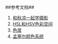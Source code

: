 ##参考文档##

1.	[和秋凉一起学摄影](http://www.youku.com/playlist_show/id_18543231.html)
2.	[HSL和HSV色彩空间](http://zh.wikipedia.org/zh/HSL%E5%92%8CHSV%E8%89%B2%E5%BD%A9%E7%A9%BA%E9%97%B4)
3.	[色度](http://zh.wikipedia.org/wiki/%E8%89%B2%E5%BA%A6_(%E8%89%B2%E5%BD%A9%E5%AD%A6))
3.	[孟塞尔颜色系统](http://zh.wikipedia.org/wiki/%E5%AD%9F%E5%A1%9E%E5%B0%94%E9%A2%9C%E8%89%B2%E7%B3%BB%E7%BB%9F)